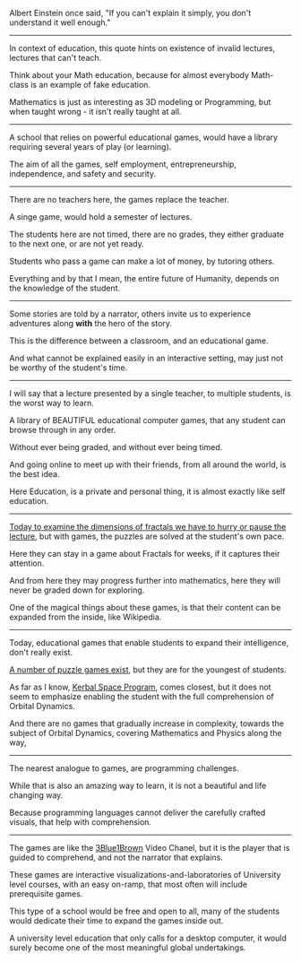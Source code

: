 Albert Einstein once said,
"If you can't explain it simply, you don't understand it well enough."

---

In context of education,
this quote hints on existence of invalid lectures, lectures that can't teach.

Think about your Math education,
because for almost everybody Math-class is an example of fake education.

Mathematics is just as interesting as 3D modeling or Programming,
but when taught wrong - it isn't really taught at all.

---

A school that relies on powerful educational games,
would have a library requiring  several years of play (or learning).

The aim of all the games, self employment, entrepreneurship,
independence, and safety and security.

---

There are no teachers here,
the games replace the teacher.

A singe game,
would hold a semester of lectures.

The students here are not timed, there are no grades,
they either graduate to the next one, or are not yet ready.

Students who pass a game can make a lot of money,
by tutoring others.

Everything and by that I mean, the entire future of Humanity,
depends on the knowledge of the student.

---

Some stories are told by a narrator,
others invite us to experience adventures along __with__ the hero of the story.

This is the difference between a classroom,
and an educational game.

And what cannot be explained easily in an interactive setting,
may just not be worthy of the student's time.

---

I will say that a lecture presented by a single teacher,
to multiple students, is the worst way to learn.

A library of BEAUTIFUL educational computer games,
that any student can browse through in any order.

Without ever being graded,
and without ever being timed.

And going online to meet up with their friends,
from all around the world, is the best idea.

Here Education, is a private and personal thing,
it is almost exactly like self education.

---

[Today to examine the dimensions of fractals we have to hurry or pause the lecture][1],
but with games, the puzzles are solved at the student's own pace.

Here they can stay in a game about Fractals for weeks,
if it captures their attention.

And from here they may progress further into mathematics,
here they will never be graded down for exploring.

One of the magical things about these games,
is that their content can be expanded from the inside, like Wikipedia.

---

Today, educational games that enable students to expand their intelligence,
don't really exist.

[A number of puzzle games exist][2],
but they are for the youngest of students.

As far as I know, [Kerbal Space Program][3], comes closest,
but it does not seem to emphasize enabling the student with the full comprehension of Orbital Dynamics.

And there are no games that gradually increase in complexity,
towards the subject of Orbital Dynamics, covering Mathematics and Physics along the way,

---

The nearest analogue to games,
are programming challenges.

While that is also an amazing way to learn,
it is not a beautiful and life changing way.

Because programming languages cannot deliver the carefully crafted visuals,
that help with comprehension.

---

The games are like the [3Blue1Brown][4] Video Chanel,
but it is the player that is guided to comprehend, and not the narrator that explains.

These games are interactive visualizations-and-laboratories of University level courses,
with an easy on-ramp, that most often will include prerequisite games.

This type of a school would be free and open to all,
many of the students would dedicate their time to expand the games inside out.

A university level education that only calls for a desktop computer,
it would surely become one of the most meaningful global undertakings.

[1]: https://www.youtube.com/watch?v=gB9n2gHsHN4
[2]: https://www.youtube.com/watch?v=Qk87vceekgM
[3]: https://www.youtube.com/watch?v=utzpt0CJF3Q
[4]: https://www.youtube.com/channel/UCYO_jab_esuFRV4b17AJtAw
